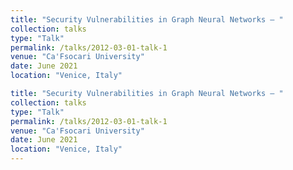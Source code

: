 ```yaml
---
title: "Security Vulnerabilities in Graph Neural Networks – "
collection: talks
type: "Talk"
permalink: /talks/2012-03-01-talk-1
venue: "Ca'Fsocari University"
date: June 2021
location: "Venice, Italy"

title: "Security Vulnerabilities in Graph Neural Networks – "
collection: talks
type: "Talk"
permalink: /talks/2012-03-01-talk-1
venue: "Ca'Fsocari University"
date: June 2021
location: "Venice, Italy"
---
```



